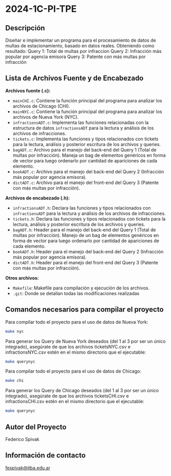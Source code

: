 # 2024-1C-PI-TPE

## Descripción
Diseñar e implementar un programa para el procesamiento de datos de multas de estacionamiento, basado en datos reales. Obteniendo como resultado:
Query 1: Total de multas por infraccion
Query 2: Infracción más popular por agencia emisora
Query 3: Patente con más multas por infracción 

## Lista de Archivos Fuente y de Encabezado

**Archivos fuente (.c):**
- `mainCHI.c`: Contiene la función principal del programa para analizar los archivos de Chicago (CHI).
- `mainNYC.c`: Contiene la función principal del programa para analizar los archivos de Nueva York (NYC).
- `infractionsADT.c`: Implementa las funciones relacionadas con la estructura de datos `infractionsADT` para la lectura y análisis de los archivos de infracciones.
- `tickets.c`: Implementa las funciones y tipos relacionados con tickets para la lectura, análisis y posterior escritura de los archivos y queries.
- `bagADT.c`: Archivo para el manejo del back-end del Query 1 (Total de multas por infracción). Maneja un bag de elementos genéricos en forma de vector para luego ordenarlo por cantidad de apariciones de cada elemento.
- `bookADT.c`: Archivo para el manejo del back-end del Query 2 (Infracción más popular por agencia emisora).
- `dictADT.c`: Archivo para el manejo del front-end del Query 3 (Patente con más multas por infracción).

**Archivos de encabezado (.h):**
- `infractionsADT.h`: Declara las funciones y tipos relacionados con `infractionsADT` para la lectura y análisis de los archivos de infracciones.
- `tickets.h`: Declara las funciones y tipos relacionados con tickets para la lectura, análisis y posterior escritura de los archivos y queries.
- `bagADT.h`: Header para el manejo del back-end del Query 1 (Total de multas por infracción). Manejo de un bag de elementos genéricos en forma de vector para luego ordenarlo por cantidad de apariciones de cada elemento.
- `bookADT.h`: Header para el manejo del back-end del Query 2 (Infracción más popular por agencia emisora).
- `dictADT.h`: Header para el manejo del front-end del Query 3 (Patente con más multas por infracción).

**Otros archivos:**
- `Makefile`: Makefile para compilación y ejecución de los archivos.
- `.git`: Donde se detallan todas las modificaciones realizadas



## Comandos necesarios para compilar el proyecto

Para compilar todo el proyecto para el uso de datos de Nueva York:
```sh = 
make nyc
```

Para generar los Query de Nueva York deseados (del 1 al 3 por ser un único integrado), asegúrate de que los archivos ticketsNYC.csv e infractionsNYC.csv estén en el mismo    directorio que el ejecutable:
```sh = 
make querynyc
```

Para compilar todo el proyecto para el uso de datos de Chicago:
```sh = 
make chi
```

Para generar los Query de Chicago deseados (del 1 al 3 por ser un único integrado), asegúrate de que los archivos ticketsCHI.csv e infractionsCHI.csv estén en el mismo    directorio que el ejecutable:
```sh = 
make querynyc
```


## Autor del Proyecto
Federico Spivak

## Información de contacto
fespivak@itba.edu.ar
